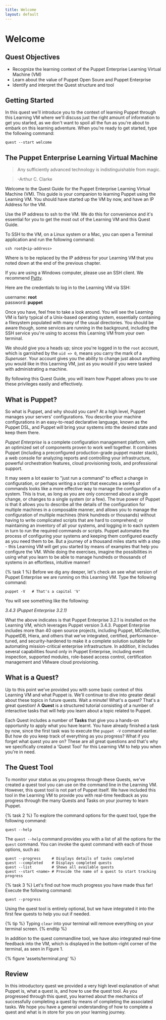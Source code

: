 ```yaml
---
title: Welcome
layout: default
---
```


# Welcome 

## Quest Objectives

- Recognize the learning context of the Puppet Enterprise Learning Virtual Machine (VM)
- Learn about the value of Puppet Open Soure and Puppet Enterprise
- Identify and interpret the Quest structure and tool

## Getting Started

In this quest we'll introduce you to the context of learning Puppet through this Learning VM where we'll discuss just the right amount of information to get you started, as we don't want to spoil all the fun as you're about to embark on this learning adventure. When you're ready to get started, type the following command:

    quest --start welcome

## The Puppet Enterprise Learning Virtual Machine

> Any sufficiently advanced technology is indistinguishable from magic.

> -Arthur C. Clarke

Welcome to the Quest Guide for the Puppet Enterprise Learning Virtual Machine (VM). This guide is your companion to learning Puppet using the Learning VM. You should have started up the VM by now, and have an IP Address for the VM. 

Use the IP address to ssh to the VM. We do this for convenience and it's essential for you to get the most out of the Learning VM and this Quest Guide. 

To SSH to the VM, on a Linux system or a Mac, you can open a Terminal application and run the following command:

    ssh root@<ip-address>

Where <ip-address> is to be replaced by the IP address for your Learning VM that you noted down at the end of the previous chapter.

If you are using a Windows computer, please use an SSH client. We recommend [Putty](http://www.chiark.greenend.org.uk/~sgtatham/putty/download.html).

Here are the credentials to log in to the Learning VM via SSH:

username: **root**  
password: **puppet**

Once you have, feel free to take a look around. You will see the Learning VM is fairly typical of a Unix-based operating system, essentially containing a filesystem populated with many of the usual directories. You should be aware though, some services are running in the background, including the SSH service you're using to access this Learning VM from your own terminal.

We should give you a heads up; since you're logged in to the `root` account, which is garnished by the `uid => 0`, means you carry the mark of a _Superuser_. Your account gives you the ability to change just about anything you would like in this Learning VM, just as you would if you were tasked with administrating a machine.

By following this Quest Guide, you will learn how Puppet allows you to use these privileges easily and effectively.

## What is Puppet?

So what is Puppet, and why should you care? At a high level, Puppet manages your servers' configurations. You describe your machine configurations in an easy-to-read declarative language, known as the Puppet DSL, and Puppet will bring your systems into the desired state and keep them there.

*Puppet Enterprise* is a complete configuration management platform, with an optimized set of components proven to work well together. It combines Puppet (including a preconfigured production-grade puppet master stack), a web console for analyzing reports and controlling your infrastructure, powerful orchestration features, cloud provisioning tools, and professional support.

It may seem a lot easier to "just run a command" to effect a change in configuration, or perhaps writing a script that executes a series of commands looks like a more effective way to manage the configuration of a system. This is true, as long as you are only concerned about a single change, or changes to a single system (or a few). The true power of Puppet is that it allows you to describe all the details of the configuration for multiple machines in a composable manner, and allows you to manage the configuration of multiple machines (think hundreds or thousands) without having to write complicated scripts that are hard to comprehend; or maintaining an inventory of all your systems, and logging in to each system in turn to run the required commands or scripts. Puppet automates the process of configuring your systems and keeping them configured exactly as you need them to be. But a journey of a thousand miles starts with a step - this Learning VM will get you started by means of examples that help you configure the VM. While doing the exercises, imagine the possibilities in using what you learn to be able to manage hundreds or thousands of systems in an effortless, intuitive manner!

{% task 1 %}
Before we dig any deeper, let's check an see what version of Puppet Enterprise we are running on this Learning VM. Type the following command:

	puppet -V	# That's a capital 'V'

You will see something like the following:

_3.4.3 (Puppet Enterprise 3.2.1)_

What the above indicates is that Puppet Enterprise 3.2.1 is installed on the Learning VM, which leverages Puppet version 3.4.3. Puppet Enterprise includes more than 40 open source projects, including Puppet, MCollective, PuppetDB, Hiera, and others that we’ve integrated, certified, performance-tuned, and security-hardened to make it a complete solution suitable for automating mission-critical enterprise infrastructure. In addition, it includes several capabilities found only in Puppet Enterprise, including event inspection, supported modules, role-based access control, certification management and VMware cloud provisioning.

## What is a Quest?

Up to this point we've provided you with some basic context of this Learning VM and what Puppet is. We'll continue to dive into greater detail about these topics in future quests. Wait a minute! What's a quest? That's a great question! A **Quest** is a structured tutorial consisting of a number of interactive tasks that will help you learn about a topic related to Puppet.

Each Quest includes a number of **Tasks** that give you a hands-on opportunity to apply what you have learnt. You have already finished a task by now, since the first task was to execute the `puppet -V` command earlier. But how do you keep track of everything as you progress? What if you forget what quest you are on? These are all great questions and that's why we specifically created a 'Quest Tool' for this Learning VM to help you when you're in need.

## The Quest Tool

To monitor your status as you progress through these Quests, we've created a quest tool you can use on the command line in the Learning VM. However, this quest tool is not part of Puppet itself. We have included this tool in the Learning VM to provide you with real-time feedback as you progress through the many Quests and Tasks on your journey to learn Puppet.

{% task 2 %}
To explore the command options for the quest tool, type the following command:

	quest --help

The `quest --help` command provides you with a list of all the options for the `quest` command. You can invoke the quest command with each of those options, such as:  

    quest --progress     # Displays details of tasks completed
    quest --completed    # Displays completed quests
    quest --list         # Shows all available quests
    quest --start <name> # Provide the name of a quest to start tracking progress
	
{% task 3 %}
Let's find out how much progress you have made thus far! Execute the following command:

	quest --progress 
	
Using the quest tool is entirely optional, but we have integrated it into the first few quests to help you out if needed.

{% tip %}
Typing `clear` into your terminal will remove everything on your terminal screen.
{% endtip %}

In addition to the quest commandline tool, we have also integrated real-time feedback into the VM, which is displayed in the bottom-right corner of the terminal, as seen in Figure 1. 

{% figure 'assets/terminal.png' %} 

## Review

In this introductory quest we provided a very high level explanation of what Puppet is, what a quest is, and how to use the quest tool. As you progressed through this quest, you learned about the mechanics of successfully completing a quest by means of completing the associated tasks. We hope you have a general understanding of how to complete a quest and what is in store for you on your learning journey.
